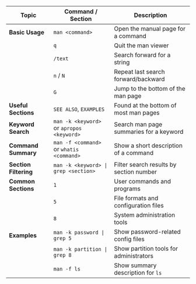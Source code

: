 
| Topic                 | Command / Section                         | Description                             |
| --------------------- | ----------------------------------------- | --------------------------------------- |
| **Basic Usage**       | `man <command>`                           | Open the manual page for a command      |
|                       | `q`                                       | Quit the man viewer                     |
|                       | `/text`                                   | Search forward for a string             |
|                       | `n` / `N`                                 | Repeat last search forward/backward     |
|                       | `G`                                       | Jump to the bottom of the man page      |
| **Useful Sections**   | `SEE ALSO`, `EXAMPLES`                    | Found at the bottom of most man pages   |
| **Keyword Search**    | `man -k <keyword>` or `apropos <keyword>` | Search man page summaries for a keyword |
| **Command Summary**   | `man -f <command>` or `whatis <command>`  | Show a short description of a command   |
| **Section Filtering** | `man -k <keyword> \| grep <section>`      | Filter search results by section number |
| **Common Sections**   | `1`                                       | User commands and programs              |
|                       | `5`                                       | File formats and configuration files    |
|                       | `8`                                       | System administration tools             |
| **Examples**          | `man -k password \| grep 5`               | Show password-related config files      |
|                       | `man -k partition \| grep 8`              | Show partition tools for administrators |
|                       | `man -f ls`                               | Show summary description for `ls`       |
